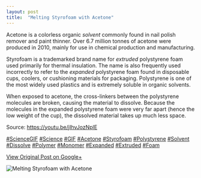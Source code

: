```yaml
---
layout: post
title:  "Melting Styrofoam with Acetone"
---
```


Acetone is a colorless organic _solvent_ commonly found in nail polish remover
and paint thinner. Over 6.7 million tonnes of acetone were produced in 2010,
mainly for use in chemical production and manufacturing.  
  
Styrofoam is a trademarked brand name for _extruded_ polystyrene foam used
primarily for thermal insulation. The name is also frequently used incorrectly
to refer to the _expanded_ polystyrene foam found in disposable cups, coolers,
or cushioning materials for packaging. Polystyrene is one of the most widely
used plastics and is extremely soluble in organic solvents.  
  
When exposed to acetone, the cross-linkers between the polystyrene molecules
are broken, causing the material to dissolve. Because the molecules in the
expanded polystyrene foam were very far apart (hence the low weight of the
cup), the dissolved material takes up much less space.  
  
Source: <https://youtu.be/jIhvJozNplE>  
  
[#ScienceGIF](https://plus.google.com/s/%23ScienceGIF/posts)
[#Science](https://plus.google.com/s/%23Science/posts)
[#GIF](https://plus.google.com/s/%23GIF/posts)
[#Acetone](https://plus.google.com/s/%23Acetone/posts)
[#Styrofoam](https://plus.google.com/s/%23Styrofoam/posts)
[#Polystyrene](https://plus.google.com/s/%23Polystyrene/posts)
[#Solvent](https://plus.google.com/s/%23Solvent/posts)
[#Dissolve](https://plus.google.com/s/%23Dissolve/posts)
[#Polymer](https://plus.google.com/s/%23Polymer/posts)
[#Monomer](https://plus.google.com/s/%23Monomer/posts)
[#Expanded](https://plus.google.com/s/%23Expanded/posts)
[#Extruded](https://plus.google.com/s/%23Extruded/posts)
[#Foam](https://plus.google.com/s/%23Foam/posts)

[View Original Post on Google+](https://plus.google.com/+ColinSullender/posts/4mTKxNMufvQ)

![Melting Styrofoam with Acetone](/assets/img/2016-03-24-Melting-Styrofoam-with-Acetone.gif)
